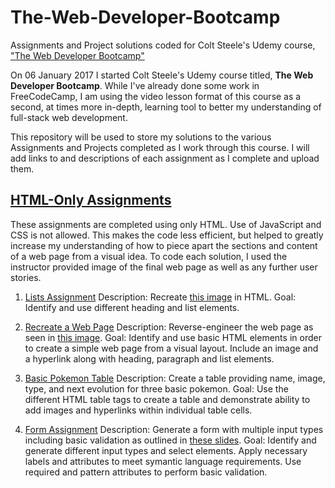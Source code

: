 # The-Web-Developer-Bootcamp
Assignments and Project solutions coded for Colt Steele's Udemy course, ["The Web Developer Bootcamp"](https://www.udemy.com/the-web-developer-bootcamp/)

On 06 January 2017 I started Colt Steele's Udemy course titled, **The Web Developer Bootcamp**.  While I've already done some work in FreeCodeCamp, I am using the video lesson format of this course as a second, at times more in-depth, learning tool to better my understanding of full-stack web development.

This repository will be used to store my solutions to the various Assignments and Projects completed as I work through this course. I will add links to and descriptions of each assignment as I complete and upload them.

## [HTML-Only Assignments](Assignments/HTML)
These assignments are completed using only HTML.  Use of JavaScript and CSS is not allowed.  This makes the code less efficient, but helped to greatly increase my understanding of how to piece apart the sections and content of a web page from a visual idea.  To code each solution, I used the instructor provided image of the final web page as well as any further user stories.

1. [Lists Assignment](Assignments/HTML/list-assignment.html)
   Description: Recreate [this image](https://i.gyazo.com/5a50b335e2fcc5e2a3f05f554edfda82.png) in HTML. 
   Goal: Identify and use different heading and list elements.
    
2. [Recreate a Web Page](Assignments/HTML/recreate_webpage_assignment.html)
   Description: Reverse-engineer the web page as seen in [this image](https://i.gyazo.com/ab0c7c023751c986e6b06c547ee4737b.png).
   Goal: Identify and use basic HTML elements in order to create a simple web page from a visual layout.  Include an image and a hyperlink along with heading, paragraph and list elements.
    
3. [Basic Pokemon Table](Assignments/HTML/pokemon_table_assignment.html)
   Description: Create a table providing name, image, type, and next evolution for three basic pokemon.
   Goal: Use the different HTML table tags to create a table and demonstrate ability to add images and hyperlinks within individual table cells.
   
4. [Form Assignment](Assignments/HTML/form_assignment.html)
  Description: Generate a form with multiple input types including basic validation as outlined in [these slides](http://webdev.slides.com/coltsteele/forms-exercise-52#/).
  Goal: Identify and generate different input types and select elements.  Apply necessary labels and attributes to meet symantic language requirements. Use required and pattern attributes to perform basic validation.
